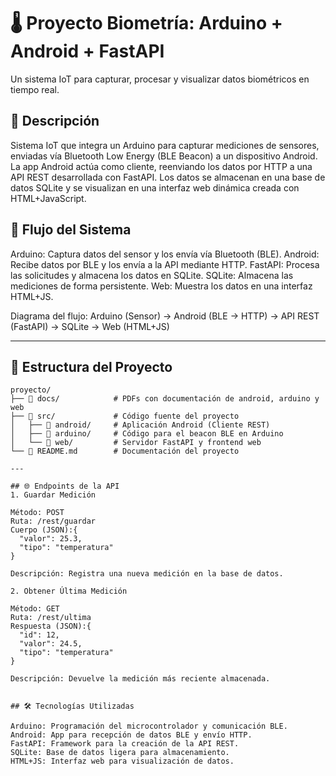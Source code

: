 # 🌡️ Proyecto Biometría: Arduino + Android + FastAPI

Un sistema IoT para capturar, procesar y visualizar datos biométricos en tiempo real.
## 📝 Descripción
Sistema IoT que integra un Arduino para capturar mediciones de sensores, enviadas vía Bluetooth Low Energy (BLE Beacon) a un dispositivo Android. La app Android actúa como cliente, reenviando los datos por HTTP a una API REST desarrollada con FastAPI. Los datos se almacenan en una base de datos SQLite y se visualizan en una interfaz web dinámica creada con HTML+JavaScript.
## 🚀 Flujo del Sistema

Arduino: Captura datos del sensor y los envía vía Bluetooth (BLE).
Android: Recibe datos por BLE y los envía a la API mediante HTTP.
FastAPI: Procesa las solicitudes y almacena los datos en SQLite.
SQLite: Almacena las mediciones de forma persistente.
Web: Muestra los datos en una interfaz HTML+JS.

Diagrama del flujo:
Arduino (Sensor) → Android (BLE → HTTP) → API REST (FastAPI) → SQLite → Web (HTML+JS)


---

## 📂 Estructura del Proyecto
```plaintext
proyecto/
├── 📁 docs/            # PDFs con documentación de android, arduino y web
├── 📁 src/             # Código fuente del proyecto
│   ├── 📁 android/     # Aplicación Android (Cliente REST)
│   ├── 📁 arduino/     # Código para el beacon BLE en Arduino
│   └── 📁 web/         # Servidor FastAPI y frontend web
└── 📜 README.md        # Documentación del proyecto

---

## 🌐 Endpoints de la API
1. Guardar Medición

Método: POST
Ruta: /rest/guardar
Cuerpo (JSON):{
  "valor": 25.3,
  "tipo": "temperatura"
}

Descripción: Registra una nueva medición en la base de datos.

2. Obtener Última Medición

Método: GET
Ruta: /rest/ultima
Respuesta (JSON):{
  "id": 12,
  "valor": 24.5,
  "tipo": "temperatura"
}

Descripción: Devuelve la medición más reciente almacenada.


## 🛠️ Tecnologías Utilizadas

Arduino: Programación del microcontrolador y comunicación BLE.
Android: App para recepción de datos BLE y envío HTTP.
FastAPI: Framework para la creación de la API REST.
SQLite: Base de datos ligera para almacenamiento.
HTML+JS: Interfaz web para visualización de datos.
